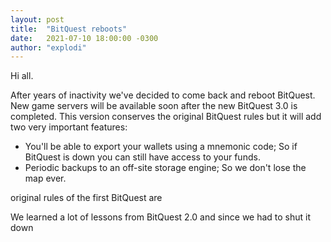 ```yaml
---
layout: post
title:  "BitQuest reboots"
date:   2021-07-10 18:00:00 -0300
author: "explodi"
---
```


Hi all. 

After years of inactivity we've decided to come back and reboot BitQuest. New game servers will be available soon after the new BitQuest 3.0 is completed. This version  conserves the original BitQuest rules but it will add two very important features:

* You'll be able to export your wallets using a mnemonic code; So if BitQuest is down you can still have access to your funds.
* Periodic backups to an off-site storage engine; So we don't lose the map ever.

 original rules of the first BitQuest are 

We learned a lot of lessons from BitQuest 2.0 and since we had to shut it down
